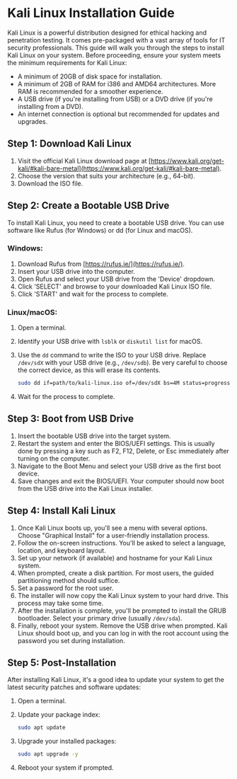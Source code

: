 # Kali Linux Installation Guide

Kali Linux is a powerful distribution designed for ethical hacking and penetration testing. It comes pre-packaged with a vast array of tools for IT security professionals. This guide will walk you through the steps to install Kali Linux on your system. Before proceeding, ensure your system meets the minimum requirements for Kali Linux:

- A minimum of 20GB of disk space for installation.
- A minimum of 2GB of RAM for i386 and AMD64 architectures. More RAM is recommended for a smoother experience.
- A USB drive (if you're installing from USB) or a DVD drive (if you're installing from a DVD).
- An internet connection is optional but recommended for updates and upgrades.

## Step 1: Download Kali Linux

1. Visit the official Kali Linux download page at [https://www.kali.org/get-kali/#kali-bare-metal](https://www.kali.org/get-kali/#kali-bare-metal).
2. Choose the version that suits your architecture (e.g., 64-bit).
3. Download the ISO file.

## Step 2: Create a Bootable USB Drive

To install Kali Linux, you need to create a bootable USB drive. You can use software like Rufus (for Windows) or dd (for Linux and macOS).

### Windows:

1. Download Rufus from [https://rufus.ie/](https://rufus.ie/).
2. Insert your USB drive into the computer.
3. Open Rufus and select your USB drive from the 'Device' dropdown.
4. Click 'SELECT' and browse to your downloaded Kali Linux ISO file.
5. Click 'START' and wait for the process to complete.

### Linux/macOS:

1. Open a terminal.
2. Identify your USB drive with `lsblk` or `diskutil list` for macOS.
3. Use the `dd` command to write the ISO to your USB drive. Replace `/dev/sdX` with your USB drive (e.g., `/dev/sdb`). Be very careful to choose the correct device, as this will erase its contents.

   ```bash
   sudo dd if=path/to/kali-linux.iso of=/dev/sdX bs=4M status=progress oflag=sync
   ```

4. Wait for the process to complete.

## Step 3: Boot from USB Drive

1. Insert the bootable USB drive into the target system.
2. Restart the system and enter the BIOS/UEFI settings. This is usually done by pressing a key such as F2, F12, Delete, or Esc immediately after turning on the computer.
3. Navigate to the Boot Menu and select your USB drive as the first boot device.
4. Save changes and exit the BIOS/UEFI. Your computer should now boot from the USB drive into the Kali Linux installer.

## Step 4: Install Kali Linux

1. Once Kali Linux boots up, you'll see a menu with several options. Choose "Graphical Install" for a user-friendly installation process.
2. Follow the on-screen instructions. You'll be asked to select a language, location, and keyboard layout.
3. Set up your network (if available) and hostname for your Kali Linux system.
4. When prompted, create a disk partition. For most users, the guided partitioning method should suffice.
5. Set a password for the root user.
6. The installer will now copy the Kali Linux system to your hard drive. This process may take some time.
7. After the installation is complete, you'll be prompted to install the GRUB bootloader. Select your primary drive (usually `/dev/sda`).
8. Finally, reboot your system. Remove the USB drive when prompted. Kali Linux should boot up, and you can log in with the root account using the password you set during installation.

## Step 5: Post-Installation

After installing Kali Linux, it's a good idea to update your system to get the latest security patches and software updates:

1. Open a terminal.
2. Update your package index:

   ```bash
   sudo apt update
   ```

3. Upgrade your installed packages:

   ```bash
   sudo apt upgrade -y
   ```

4. Reboot your system if prompted.
